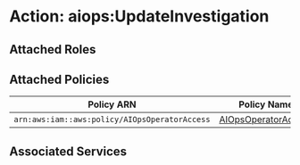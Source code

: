 # Action: aiops:UpdateInvestigation

## Attached Roles

## Attached Policies

| Policy ARN | Policy Name |
|------------|-------------|
| `arn:aws:iam::aws:policy/AIOpsOperatorAccess` | [AIOpsOperatorAccess](../policies.md#aiopsoperatoraccess) |

## Associated Services

